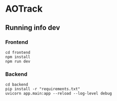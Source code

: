 # AOTrack

## Running info dev

### Frontend

```
cd frontend
npm install
npm run dev
```

### Backend

```
cd backend
pip install -r "requirements.txt"
uvicorn app.main:app --reload --log-level debug
```

